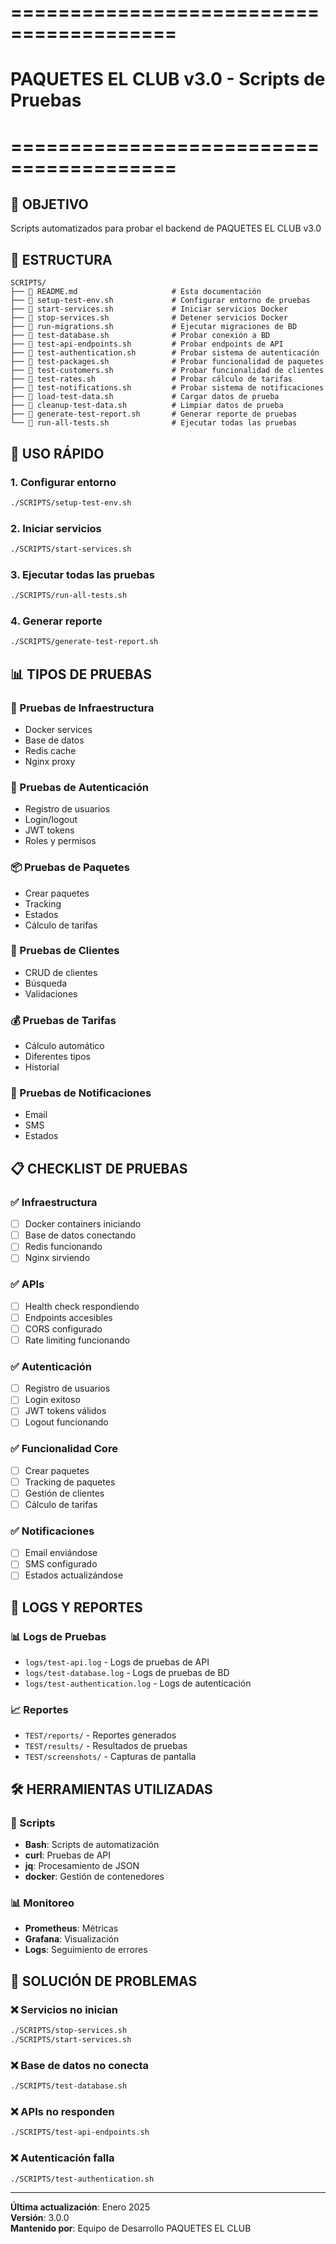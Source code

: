# ========================================
# PAQUETES EL CLUB v3.0 - Scripts de Pruebas
# ========================================

## 🎯 **OBJETIVO**
Scripts automatizados para probar el backend de PAQUETES EL CLUB v3.0

## 📁 **ESTRUCTURA**

```
SCRIPTS/
├── 📄 README.md                     # Esta documentación
├── 📄 setup-test-env.sh             # Configurar entorno de pruebas
├── 📄 start-services.sh             # Iniciar servicios Docker
├── 📄 stop-services.sh              # Detener servicios Docker
├── 📄 run-migrations.sh             # Ejecutar migraciones de BD
├── 📄 test-database.sh              # Probar conexión a BD
├── 📄 test-api-endpoints.sh         # Probar endpoints de API
├── 📄 test-authentication.sh        # Probar sistema de autenticación
├── 📄 test-packages.sh              # Probar funcionalidad de paquetes
├── 📄 test-customers.sh             # Probar funcionalidad de clientes
├── 📄 test-rates.sh                 # Probar cálculo de tarifas
├── 📄 test-notifications.sh         # Probar sistema de notificaciones
├── 📄 load-test-data.sh             # Cargar datos de prueba
├── 📄 cleanup-test-data.sh          # Limpiar datos de prueba
├── 📄 generate-test-report.sh       # Generar reporte de pruebas
└── 📄 run-all-tests.sh              # Ejecutar todas las pruebas
```

## 🚀 **USO RÁPIDO**

### **1. Configurar entorno**
```bash
./SCRIPTS/setup-test-env.sh
```

### **2. Iniciar servicios**
```bash
./SCRIPTS/start-services.sh
```

### **3. Ejecutar todas las pruebas**
```bash
./SCRIPTS/run-all-tests.sh
```

### **4. Generar reporte**
```bash
./SCRIPTS/generate-test-report.sh
```

## 📊 **TIPOS DE PRUEBAS**

### **🔧 Pruebas de Infraestructura**
- Docker services
- Base de datos
- Redis cache
- Nginx proxy

### **🔐 Pruebas de Autenticación**
- Registro de usuarios
- Login/logout
- JWT tokens
- Roles y permisos

### **📦 Pruebas de Paquetes**
- Crear paquetes
- Tracking
- Estados
- Cálculo de tarifas

### **👥 Pruebas de Clientes**
- CRUD de clientes
- Búsqueda
- Validaciones

### **💰 Pruebas de Tarifas**
- Cálculo automático
- Diferentes tipos
- Historial

### **📧 Pruebas de Notificaciones**
- Email
- SMS
- Estados

## 📋 **CHECKLIST DE PRUEBAS**

### **✅ Infraestructura**
- [ ] Docker containers iniciando
- [ ] Base de datos conectando
- [ ] Redis funcionando
- [ ] Nginx sirviendo

### **✅ APIs**
- [ ] Health check respondiendo
- [ ] Endpoints accesibles
- [ ] CORS configurado
- [ ] Rate limiting funcionando

### **✅ Autenticación**
- [ ] Registro de usuarios
- [ ] Login exitoso
- [ ] JWT tokens válidos
- [ ] Logout funcionando

### **✅ Funcionalidad Core**
- [ ] Crear paquetes
- [ ] Tracking de paquetes
- [ ] Gestión de clientes
- [ ] Cálculo de tarifas

### **✅ Notificaciones**
- [ ] Email enviándose
- [ ] SMS configurado
- [ ] Estados actualizándose

## 📝 **LOGS Y REPORTES**

### **📊 Logs de Pruebas**
- `logs/test-api.log` - Logs de pruebas de API
- `logs/test-database.log` - Logs de pruebas de BD
- `logs/test-authentication.log` - Logs de autenticación

### **📈 Reportes**
- `TEST/reports/` - Reportes generados
- `TEST/results/` - Resultados de pruebas
- `TEST/screenshots/` - Capturas de pantalla

## 🛠️ **HERRAMIENTAS UTILIZADAS**

### **🔧 Scripts**
- **Bash**: Scripts de automatización
- **curl**: Pruebas de API
- **jq**: Procesamiento de JSON
- **docker**: Gestión de contenedores

### **📊 Monitoreo**
- **Prometheus**: Métricas
- **Grafana**: Visualización
- **Logs**: Seguimiento de errores

## 🚨 **SOLUCIÓN DE PROBLEMAS**

### **❌ Servicios no inician**
```bash
./SCRIPTS/stop-services.sh
./SCRIPTS/start-services.sh
```

### **❌ Base de datos no conecta**
```bash
./SCRIPTS/test-database.sh
```

### **❌ APIs no responden**
```bash
./SCRIPTS/test-api-endpoints.sh
```

### **❌ Autenticación falla**
```bash
./SCRIPTS/test-authentication.sh
```

---

**Última actualización**: Enero 2025  
**Versión**: 3.0.0  
**Mantenido por**: Equipo de Desarrollo PAQUETES EL CLUB
